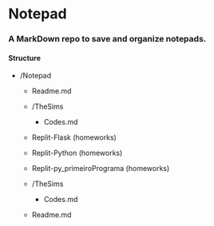 # Notepad

### A MarkDown repo to save and organize notepads.

#### Structure

- /Notepad
  - Readme.md
  - /TheSims
    - Codes.md
      
  - Replit-Flask (homeworks)
  - Replit-Python (homeworks)
  - Replit-py_primeiroPrograma (homeworks)
  - /TheSims
    - Codes.md
  - Readme.md
